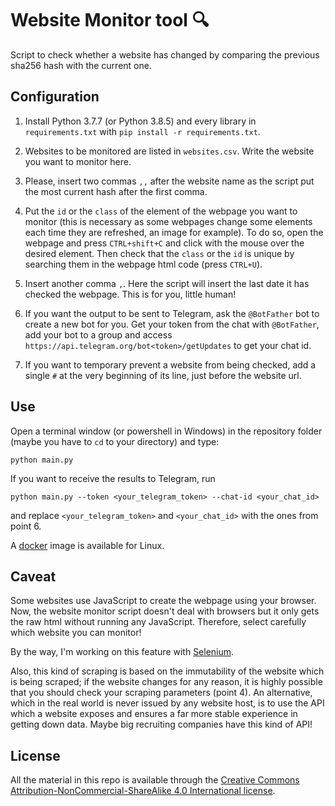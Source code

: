 # Website Monitor tool 🔍
Script to check whether a website has changed by comparing 
the previous sha256 hash with the current one.

## Configuration
1. Install Python 3.7.7 (or Python 3.8.5) and every library 
   in `requirements.txt` with `pip install -r requirements.txt`.

2. Websites to be monitored are listed in  `websites.csv`. 
   Write the website you want to monitor here.

3. Please, insert two commas `,,` after the website name as the script
   put the most current hash after the first comma.
   
4. Put the `id` or the `class` of the element of the webpage
   you want to monitor (this is necessary as some webpages change
   some elements each time they are refreshed, an image for example).
   To do so, open the webpage and press `CTRL+shift+C` and click with
   the mouse over the desired element. Then check that 
   the `class` or the `id` is unique by searching them in the webpage 
   html code (press `CTRL+U`).
   
5. Insert another comma `,`. Here the script will insert the last date
   it has checked the webpage. This is for you, little human!

6. If you want the output to be sent to Telegram, ask the `@BotFather` bot to create a new bot for you.
   Get your token from the chat with `@BotFather`, add your bot 
   to a group and access `https://api.telegram.org/bot<token>/getUpdates` 
   to get your chat id.

7. If you want to temporary prevent a website from being checked, add
   a single ``#`` at the very beginning of its line, just before the
   website url.

## Use
Open a terminal window (or powershell in Windows) in the repository folder
(maybe you have to `cd` to your directory) and type:
```shell script
python main.py
```

If you want to receive the results to Telegram, 
run 
```shell script
python main.py --token <your_telegram_token> --chat-id <your_chat_id>
```
and replace `<your_telegram_token>` and `<your_chat_id>` 
with the ones from point 6.

A [docker](https://www.docker.com/) image is available for Linux.

## Caveat
Some websites use JavaScript to create the webpage using your browser.
Now, the website monitor script doesn't deal with browsers but it only
gets the raw html without running any JavaScript.
Therefore, select carefully which website you can monitor!

By the way, I'm working on this feature with [Selenium](https://www.selenium.dev/).

Also, this kind of scraping is based on the immutability of the website
which is being scraped; if the website changes for any reason, it is 
highly possible that you should check your scraping parameters (point 4).
An alternative, which in the real world is never issued by any website host,
is to use the API which a website exposes and ensures a far more stable
experience in getting down data. 
Maybe big recruiting companies have this kind of API!

## License 

All the material in this repo is available through the
[Creative Commons Attribution-NonCommercial-ShareAlike 4.0 International license](https://creativecommons.org/licenses/by-nc-sa/4.0/>).
